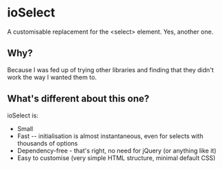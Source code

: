 # ioSelect
A customisable replacement for the &lt;select&gt; element. Yes, another one.

## Why?

Because I was fed up of trying other libraries and finding that they didn't work the way I wanted them to.

## What's different about this one?

ioSelect is:

* Small
* Fast -- initialisation is almost instantaneous, even for selects with thousands of options
* Dependency-free - that's right, no need for jQuery (or anything like it)
* Easy to customise (very simple HTML structure, minimal default CSS)
